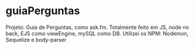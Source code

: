 # guiaPerguntas
Projeto: Guia de Perguntas, como ask.fm. Totalmente feito em JS, node no back, EJS como viewEngine, mySQL como DB. Utilizei os NPM: Nodemon, Sequelize e body-parser
